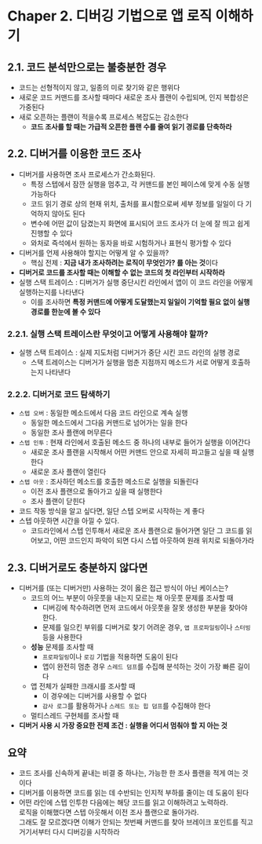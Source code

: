 # Chaper 2. 디버깅 기법으로 앱 로직 이해하기
## 2.1. 코드 분석만으로는 불충분한 경우
- 코드는 선형적이지 않고, 일종의 미로 찾기와 같은 행위다
- 새로운 코드 커맨드를 조사할 때마다 새로운 조사 플랜이 수립되며, 인지 복합성은 가중된다
- 새로 오픈하는 플랜이 적을수록 프로세스 복잡도는 감소한다
  - **코드 조사를 할 때는 가급적 오픈한 플랜 수를 줄여 읽기 경로를 단축하라**

## 2.2. 디버거를 이용한 코드 조사
- 디버거를 사용하면 조사 프로세스가 간소화된다.
  - 특정 스텝에서 잠깐 실행을 멈추고, 각 커맨드를 본인 페이스에 맞게 수동 실행 가능하다
  - 코드 읽기 경로 상의 현재 위치, 출처를 표시함으로써 세부 정보를 일일이 다 기억하지 않아도 된다
  - 변수에 어떤 값이 담겼는지 화면에 표시되어 코드 조사가 더 눈에 잘 띄고 쉽게 진행할 수 있다
  - 와처로 즉석에서 원하는 동자을 바로 시험하거나 표현식 평가할 수 있다
- 디버거를 언제 사용해야 할지는 어떻게 알 수 있을까? 
  - 핵심 전제 : **지금 내가 조사하려는 로직이 무엇인가? 를 아는 것**이다
- **디버거로 코드를 조사할 때는 이해할 수 없는 코드의 첫 라인부터 시작하라**
- 실행 스택 트레이스 : 디버거가 실행 중단시킨 라인에서 앱이 이 코드 라인을 어떻게 실행하는지를 나타낸다
  - 이를 조사하면 **특정 커맨드에 어떻게 도달했는지 일일이 기억할 필요 없이 실행 경로를 한눈에 볼 수 있다**

### 2.2.1. 실행 스택 트레이스란 무엇이고 어떻게 사용해야 할까?
- 실행 스택 트레이스 : 실제 지도처럼 디버거가 중단 시킨 코드 라인의 실행 경로
  - 스택 트레이스는 디버거가 실행을 멈춘 지점까지 메소드가 서로 어떻게 호출하는지 나타낸다

### 2.2.2. 디버거로 코드 탐색하기
- `스텝 오버` : 동일한 메소드에서 다음 코드 라인으로 계속 실행
  - 동일한 메소드에서 그다음 커맨드로 넘어가는 일을 한다
  - 동일한 조사 플랜에 머무른다
- `스텝 인투` : 현재 라인에서 호출된 메소드 중 하나의 내부로 들어가 실행을 이어간다
  - 새로운 조사 플랜을 시작해서 어떤 커맨드 안으로 자세히 파고들고 싶을 때 실행한다
  - 새로운 조사 플랜이 열린다
- `스텝 아웃` : 조사하던 메소드를 호출한 메소드로 실행을 되돌린다
  - 이전 조사 플랜으로 돌아가고 싶을 때 실행한다
  - 조사 플랜이 닫힌다
- 코드 작동 방식을 알고 싶다면, 일단 스텝 오버로 시작하는 게 좋다
- 스텝 아웃하면 시간을 아낄 수 있다. 
  - 코드라인에서 스텝 인투해서 새로운 조사 플랜으로 들어가면 일단 그 코드를 읽어보고, 어떤 코드인지 파악이 되면 다시 스텝 아웃하여 원래 위치로 되돌아가라

## 2.3. 디버거로도 충분하지 않다면
- 디버거를 (또는 디버거만) 사용하는 것이 옳은 접근 방식이 아닌 케이스는?
  - 코드의 어느 부분이 아웃풋을 내는지 모르는 채 아웃풋 문제를 조사할 때
    - 디버깅에 착수하려면 먼저 코드에서 아웃풋을 잘못 생성한 부분을 찾아야 한다.
    - 문제를 일으킨 부위를 디버거로 찾기 어려운 경우, `앱 프로파일링`이나 `스터빙` 등을 사용한다
  - **성능** 문제를 조사할 때
    - `프로파일링`이나 `로깅` 기법을 적용하면 도움이 된다
    - 앱이 완전히 멈춘 경우 `스레드 덤프`를 수집해 분석하는 것이 가장 빠른 길이다
  - 앱 전체가 실패한 크래시를 조사할 때
    - 이 경우에는 디버거를 사용할 수 없다
    - `감사 로그`를 활용하거나 `스레드 또는 힙 덤프`를 수집해야 한다
  - 멀티스레드 구현체를 조사할 때
- **디버거 사용 시 가장 중요한 전제 조건 : 실행을 어디서 멈춰야 할 지 아는 것**

## 요약
- 코드 조사를 신속하게 끝내는 비결 중 하나는, 가능한 한 조사 플랜을 적게 여는 것이다
- 디버거를 이용하면 코드를 읽는 데 수반되는 인지적 부하를 줄이는 데 도움이 된다
- 어떤 라인에 스텝 인투한 다음에는 해당 코드를 읽고 이해하려고 노력하라.<br>로직을 이해했다면 스텝 아웃해서 이전 조사 플랜으로 돌아가라.<br>그래도 잘 모르겠다면 이해가 안되는 첫번째 커맨드를 찾아 브레이크 포인트를 직고 거기서부터 다시 디버깅을 시작하라